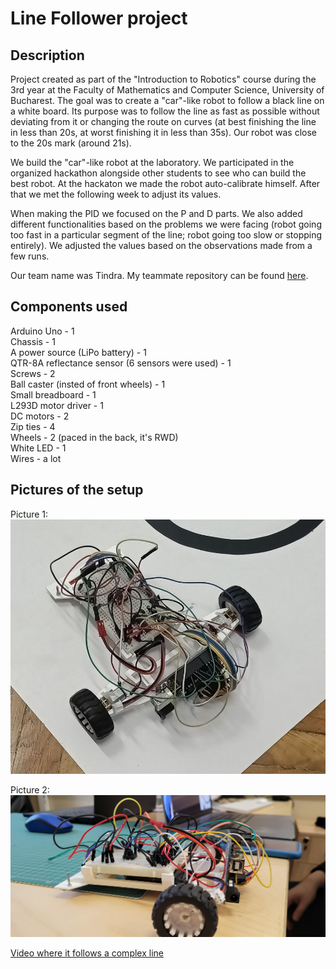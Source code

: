 # Line Follower project

## Description

Project created as part of the "Introduction to Robotics" course during the 3rd year at the Faculty of Mathematics and Computer Science, University of Bucharest. The goal was to create a "car"-like robot to follow a black line on a white board. Its purpose was to follow the line as fast as possible without deviating from it or changing the route on curves (at best finishing the line in less than 20s, at worst finishing it in less than 35s). Our robot was close to the 20s mark (around 21s).

We build the "car"-like robot at the laboratory.
We participated in the organized hackathon alongside other students to see who can build the best robot. At the hackaton we made the robot auto-calibrate himself. After that we met the following week to adjust its values.

When making the PID we focused on the P and D parts. We also added different functionalities based on the problems we were facing (robot going too fast in a particular segment of the line; robot going too slow or stopping entirely). We adjusted the values based on the observations made from a few runs.

Our team name was Tindra. My teammate repository can be found [here](https://github.com/george-radu-cs/arduino-line-follower).

## Components used 

Arduino Uno - 1\
Chassis - 1\
A power source (LiPo battery) - 1\
QTR-8A reflectance sensor (6 sensors were used) - 1\
Screws - 2\
Ball caster (insted of front wheels) - 1\
Small breadboard - 1\
L293D motor driver - 1\
DC motors - 2\
Zip ties - 4\
Wheels - 2 (paced in the back, it's RWD)\
White LED - 1\
Wires - a lot

## Pictures of the setup
Picture 1:\
![image1](./images/setup_image.jpg)

Picture 2:
![image2](./images/setup_image_2.jpeg)

[Video where it follows a complex line](https://youtu.be/PQt3r07lQ-o)
